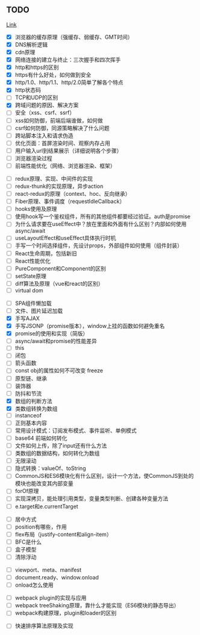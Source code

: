 ## TODO

[Link](https://zhimap.com/medit/f79c2526e9dd4233b3b1d39a2008c054)

<!-- 网络相关 -->
+ [x] 浏览器的缓存原理（强缓存、弱缓存、GMT时间）
+ [x] DNS解析逻辑
+ [x] cdn原理
+ [x] 网络连接的建立与终止：三次握手和四次挥手
+ [x] http和https的区别
+ [x] https有什么好处，如何做到安全
+ [x] http/1.0、http/1.1、http/2.0简单了解各个特点
+ [x] http状态码
+ [ ] TCP和UDP的区别
+ [x] 跨域问题的原因、解决方案
+ [ ] 安全（xss、csrf、ssrf）
+ [ ] xss如何防御，前端后端谁做，如何做
+ [ ] csrf如何防御，同源策略解决了什么问题
+ [ ] 跨站脚本注入和请求伪造
+ [ ] 优化页面：首屏渲染时间、观察内存占用
+ [ ] 用户输入url到结果展示（详细说明各个步骤）
+ [ ] 浏览器渲染过程
+ [ ] 前端性能优化（网络、浏览器渲染、框架）

<!-- react相关 -->
+ [ ] redux原理、实现、中间件的实现
+ [ ] redux-thunk的实现原理，异步action
+ [ ] react-redux的原理（context、hoc、反向继承）
+ [ ] Fiber原理、事件调度（requestIdleCallback）
+ [ ] hooks使用及原理
+ [ ] 使用hook写一个鉴权组件，所有的其他组件都要经过验证。auth是promise
+ [ ] 为什么请求要在useEffect中？放在里面和外面有什么区别？内部如何使用async/await
+ [ ] useLayoutEffect和useEffect具体执行时机
+ [ ] 手写一个时间选择组件，先设计props，外部组件如何使用（组件封装）
+ [ ] React生命周期，包括新旧
+ [ ] React性能优化
+ [ ] PureComponent和Component的区别
+ [ ] setState原理
+ [ ] diff算法及原理（vue和react的区别）
+ [ ] virtual dom

<!-- JS相关 -->
+ [ ] SPA组件懒加载
+ [ ] 文件、图片延迟加载
+ [x] 手写AJAX
+ [x] 手写JSONP（promise版本），window上挂的函数如何避免重名
+ [x] promise的使用和实现（简版）
+ [ ] async/await和promise的性能差异
+ [ ] this
+ [ ] 闭包
+ [ ] 箭头函数
+ [ ] const obj的属性如何不可改变 freeze
+ [ ] 原型链、继承
+ [ ] 装饰器
+ [ ] 防抖和节流
+ [x] 数组的判断方法
+ [x] 类数组转换为数组
+ [ ] instanceof
+ [ ] 正则基本内容
+ [ ] 常用设计模式：订阅发布模式、事件监听、单例模式
+ [ ] base64 前端如何转化
+ [ ] 文件如何上传，除了input还有什么方法
+ [ ] 类数组的数据结构，如何转化为数组
+ [ ] 无限滚动
+ [ ] 隐式转换：valueOf、toString
+ [ ] CommonJS和ES6模块化有什么区别，设计一个方法，使CommonJS到处的模块也能改变其内部变量
+ [ ] forOf原理
+ [ ] 实现深拷贝，能处理引用类型，变量类型判断、创建各种变量方法
+ [ ] e.target和e.currentTarget

<!-- css相关 -->
+ [ ] 居中方式
+ [ ] position有哪些，作用
+ [ ] flex布局（justify-content和align-item）
+ [ ] BFC是什么
+ [ ] 盒子模型
+ [ ] 清除浮动

<!-- html相关 -->
+ [ ] viewport、meta、manifest
+ [ ] document.ready、window.onload
+ [ ] onload怎么使用

<!-- 工程化相关 -->
+ [ ] webpack plugin的实现与应用
+ [ ] webpack treeShaking原理，靠什么才能实现（ES6模块的静态导出）
+ [ ] webpack构建原理，plugin和loader的区别

<!-- 算法相关 -->
+ [ ] 快速排序算法原理及实现
